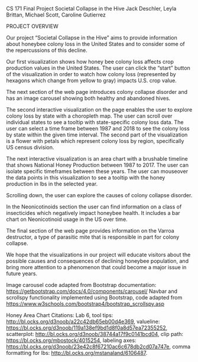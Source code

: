 CS 171 Final Project
Societal Collapse in the Hive
Jack Deschler, Leyla Brittan, Michael Scott, Caroline Gutierrez

PROJECT OVERVIEW

Our project “Societal Collapse in the Hive” aims to provide information about honeybee colony loss in the United States
and to consider some of the repercussions of this decline.

Our first visualization shows how honey bee colony loss affects crop production values in the United States. The user
can click the “start” button of the visualization in order to watch how colony loss (represented by hexagons which
change from yellow to gray) impacts U.S. crop value.

The next section of the web page introduces colony collapse disorder and has an image carousel showing both healthy and
abandoned hives.

The second interactive visualization on the page enables the user to explore colony loss by state with a choropleth map.
The user can scroll over individual states to see a tooltip with state-specific colony loss data. The user can select a
time frame between 1987 and 2018 to see the colony loss by state within the given time interval. The second part of the
visualization is a flower with petals which represent colony loss by region, specifically US census division.

The next interactive visualization is an area chart with a brushable timeline that shows National Honey Production
between 1987 to 2017. The user can isolate specific timeframes between these years. The user can mouseover the data
points in this visualization to see a tooltip with the honey production in lbs in the selected year.

Scrolling down, the user can explore the causes of colony collapse disorder.

In the Neonicotinoids section the user can find information on a class of insecticides which negatively impact honeybee
health. It includes a bar chart on Neonicotinoid usage in the US over time.

The final section of the web page provides information on the Varroa destructor, a type of parasitic mite that is
responsible in part for colony collapse.

We hope that the visualizations in our project will educate visitors about the possible causes and consequences of
declining honeybee population, and bring more attention to a phenomenon that could become a major issue in future years.

Image carousel code adapted from Bootstrap documentation: https://getbootstrap.com/docs/4.0/components/carousel/
Navbar and scrollspy functionality implemented using Bootstrap, code adapted from https://www.w3schools.com/bootstrap4/bootstrap_scrollspy.asp

Honey Area Chart Citations: Lab 6, tool tips: http://bl.ocks.org/d3noob/a22c42db65eb00d4e369, valueline: https://bl.ocks.org/d3noob/119a138ef9bd1d8f0a8d57ea72355252, scatterplot: http://bl.ocks.org/d3noob/38744a17f9c0141bcd04, clip path: https://bl.ocks.org/mbostock/4015254, labeling axes: https://bl.ocks.org/d3noob/23e42c8f67210ac6c678db2cd07a747e, comma formatting for lbs: http://bl.ocks.org/mstanaland/6106487.

